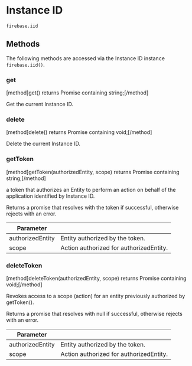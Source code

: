 # Instance ID

```
firebase.iid
```

## Methods

The following methods are accessed via the Instance ID instance `firebase.iid()`.

### get
[method]get() returns Promise containing string;[/method]

Get the current Instance ID.

### delete
[method]delete() returns Promise containing void;[/method]

Delete the current Instance ID.

### getToken
[method]getToken(authorizedEntity, scope) returns Promise containing string;[/method]

a token that authorizes an Entity to perform an action on behalf of the application identified by Instance ID.

Returns a promise that resolves with the token if successful, otherwise rejects with an error.

| Parameter |         |
| --------- | ------- |
| authorizedEntity | Entity authorized by the token. |
| scope | Action authorized for authorizedEntity. |

### deleteToken
[method]deleteToken(authorizedEntity, scope) returns Promise containing void;[/method]

Revokes access to a scope (action) for an entity previously authorized by getToken().

Returns a promise that resolves with null if successful, otherwise rejects with an error.

| Parameter |         |
| --------- | ------- |
| authorizedEntity | Entity authorized by the token. |
| scope | Action authorized for authorizedEntity. |
